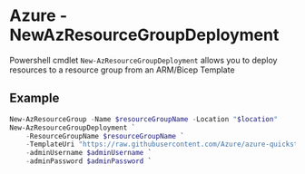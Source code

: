 
# Azure - NewAzResourceGroupDeployment

Powershell cmdlet `New-AzResourceGroupDeployment`  allows you to deploy resources to a resource group from an ARM/Bicep Template

## Example

```powershell
New-AzResourceGroup -Name $resourceGroupName -Location "$location"
New-AzResourceGroupDeployment `
    -ResourceGroupName $resourceGroupName `
    -TemplateUri "https://raw.githubusercontent.com/Azure/azure-quickstart-templates/master/quickstarts/microsoft.compute/vm-simple-windows/azuredeploy.json" `
    -adminUsername $adminUsername `
    -adminPassword $adminPassword `
```